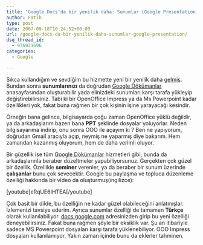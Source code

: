 ```yaml
---
title: 'Google Docs’da bir yenilik daha: Sunumlar (Google Presentation)'
author: Fatih
type: post
date: 2007-09-18T10:24:52+00:00
url: /google-docs-da-bir-yenilik-daha-sunumlar-google-presentation/
dsq_thread_id:
  - 976921696
categories:
  - Google

---
```

Sıkca kullandığım ve sevdiğim bu hizmette yeni bir yenilik daha [gelmiş][1]. Bundan sonra **sunumlarınızı** da doğrudan [Google Dökümanlar][2] anasayfasından oluşturabilir yada elinizdeki sunumları karşı tarafa yükleyip değiştirebilirsiniz. Tabi ki bir OpenOffice Impress ya da Ms Powerpoint kadar özellikleri yok, fakat buna rağmen bir çok kişinin işine yarayacağı kesindir. 

Örneğin bana gelince, bilgisayarda çoğu zaman OpenOffice yüklü değildir, ya da arkadaşlarım bazen bana **PPT** şeklinde dosyalar yoluyorlar. Neden bilgisayarıma indirip, onu sonra OOO ile açayım ki ? Ben ne yapıyorum, doğrudan Gmail aracıyla açıp, neymiş ne yaparmış diye bakarım. Hem zamandan kazanmış oluyorum, hem de daha verimli oluyor. 

Bir güzellik ise tüm [Google Dökümanlar][2] hizmetleri gibi, bunda da arkadaşlarınla beraber düzeltmeler yapabiliyorsunuz. Gerçekten çok güzel bir özellik. Özellikle **seminer** verenler, ya da beraber bir sunum üzerinde **çalışanlar** bunu çok sevecektir. Google bu paylaşma ve topluca düzenleme özelliği hakkında bir video da oluşturmuş(ingilizce):

[youtube]eRqUE6IHTEA[/youtube]

Çok basit bir dilde, bu özelliğin ne kadar güzel olabileceğini anlatmışlar. İzlemenizi tavsiye ederim. Ayrıca sunumlar özelliği de tamamen **Türkçe** olarak kullanılabiliyor. [docs.google.com][2] adresinizden girip bu yeni özelliği deneyebilirsiniz. Fakat buna rağmen şöyle bir eksiklik var. Şu an itibariyle sadece MS Powerpoint dosyaları karşı tarafa yüklenebiliyor. OOO Impress dosyaları kullanılamıyor. Yakın zaman içinde bunu da eklerler tahminen.

 [1]: http://google-d-s.blogspot.com/2007/09/and-now-we-present.html
 [2]: http://docs.google.com